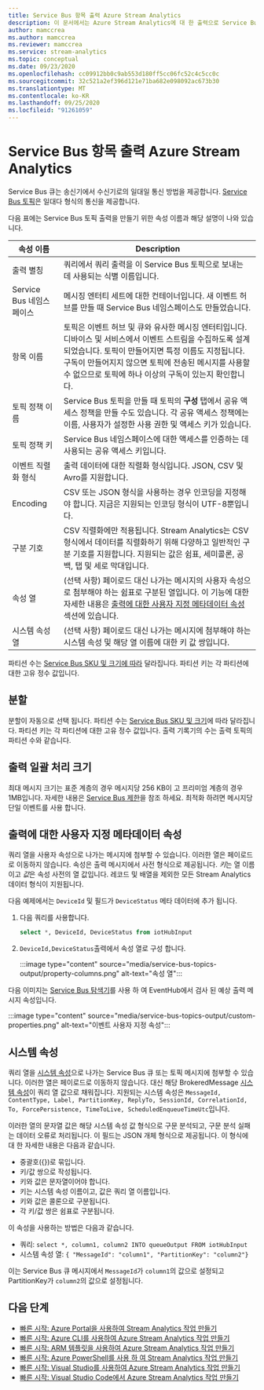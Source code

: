 ```yaml
---
title: Service Bus 항목 출력 Azure Stream Analytics
description: 이 문서에서는 Azure Stream Analytics에 대 한 출력으로 Service Bus 항목을 설명 합니다.
author: mamccrea
ms.author: mamccrea
ms.reviewer: mamccrea
ms.service: stream-analytics
ms.topic: conceptual
ms.date: 09/23/2020
ms.openlocfilehash: cc09912bb0c9ab553d180ff5cc06fc52c4c5cc0c
ms.sourcegitcommit: 32c521a2ef396d121e71ba682e098092ac673b30
ms.translationtype: MT
ms.contentlocale: ko-KR
ms.lasthandoff: 09/25/2020
ms.locfileid: "91261059"
---
```

# <a name="service-bus-topics-output-from-azure-stream-analytics"></a>Service Bus 항목 출력 Azure Stream Analytics

Service Bus 큐는 송신기에서 수신기로의 일대일 통신 방법을 제공합니다. [Service Bus 토픽](https://msdn.microsoft.com/library/azure/hh367516.aspx)은 일대다 형식의 통신을 제공합니다.

다음 표에는 Service Bus 토픽 출력을 만들기 위한 속성 이름과 해당 설명이 나와 있습니다.

| 속성 이름 | Description |
| --- | --- |
| 출력 별칭 |쿼리에서 쿼리 출력을 이 Service Bus 토픽으로 보내는 데 사용되는 식별 이름입니다. |
| Service Bus 네임스페이스 |메시징 엔터티 세트에 대한 컨테이너입니다. 새 이벤트 허브를 만들 때 Service Bus 네임스페이스도 만들었습니다. |
| 항목 이름 |토픽은 이벤트 허브 및 큐와 유사한 메시징 엔터티입니다. 디바이스 및 서비스에서 이벤트 스트림을 수집하도록 설계되었습니다. 토픽이 만들어지면 특정 이름도 지정됩니다. 구독이 만들어지지 않으면 토픽에 전송된 메시지를 사용할 수 없으므로 토픽에 하나 이상의 구독이 있는지 확인합니다. |
| 토픽 정책 이름 |Service Bus 토픽을 만들 때 토픽의 **구성** 탭에서 공유 액세스 정책을 만들 수도 있습니다. 각 공유 액세스 정책에는 이름, 사용자가 설정한 사용 권한 및 액세스 키가 있습니다. |
| 토픽 정책 키 |Service Bus 네임스페이스에 대한 액세스를 인증하는 데 사용되는 공유 액세스 키입니다. |
| 이벤트 직렬화 형식 |출력 데이터에 대한 직렬화 형식입니다. JSON, CSV 및 Avro를 지원합니다. |
| Encoding |CSV 또는 JSON 형식을 사용하는 경우 인코딩을 지정해야 합니다. 지금은 지원되는 인코딩 형식이 UTF-8뿐입니다. |
| 구분 기호 |CSV 직렬화에만 적용됩니다. Stream Analytics는 CSV 형식에서 데이터를 직렬화하기 위해 다양하고 일반적인 구분 기호를 지원합니다. 지원되는 값은 쉼표, 세미콜론, 공백, 탭 및 세로 막대입니다. |
| 속성 열 | (선택 사항) 페이로드 대신 나가는 메시지의 사용자 속성으로 첨부해야 하는 쉼표로 구분된 열입니다. 이 기능에 대한 자세한 내용은 [출력에 대한 사용자 지정 메타데이터 속성](#custom-metadata-properties-for-output) 섹션에 있습니다. |
| 시스템 속성 열 | (선택 사항) 페이로드 대신 나가는 메시지에 첨부해야 하는 시스템 속성 및 해당 열 이름에 대한 키 값 쌍입니다. |

파티션 수는 [Service Bus SKU 및 크기에 따라](../service-bus-messaging/service-bus-partitioning.md) 달라집니다. 파티션 키는 각 파티션에 대한 고유 정수 값입니다.

## <a name="partitioning"></a>분할

분할이 자동으로 선택 됩니다. 파티션 수는 [Service Bus SKU 및 크기](../service-bus-messaging/service-bus-partitioning.md)에 따라 달라집니다. 파티션 키는 각 파티션에 대한 고유 정수 값입니다. 출력 기록기의 수는 출력 토픽의 파티션 수와 같습니다.

## <a name="output-batch-size"></a>출력 일괄 처리 크기

최대 메시지 크기는 표준 계층의 경우 메시지당 256 KB이 고 프리미엄 계층의 경우 1MB입니다. 자세한 내용은 [Service Bus 제한](../service-bus-messaging/service-bus-quotas.md)을 참조 하세요. 최적화 하려면 메시지당 단일 이벤트를 사용 합니다.

## <a name="custom-metadata-properties-for-output"></a>출력에 대한 사용자 지정 메타데이터 속성

쿼리 열을 사용자 속성으로 나가는 메시지에 첨부할 수 있습니다. 이러한 열은 페이로드로 이동하지 않습니다. 속성은 출력 메시지에서 사전 형식으로 제공됩니다. *키*는 열 이름이고 *값*은 속성 사전의 열 값입니다. 레코드 및 배열을 제외한 모든 Stream Analytics 데이터 형식이 지원됩니다.

다음 예제에서는 `DeviceId` 및 필드가 `DeviceStatus` 메타 데이터에 추가 됩니다.

1. 다음 쿼리를 사용합니다.

   ```sql
   select *, DeviceId, DeviceStatus from iotHubInput
   ```

1. `DeviceId,DeviceStatus`출력에서 속성 열로 구성 합니다.

   :::image type="content" source="media/service-bus-topics-output/property-columns.png" alt-text="속성 열":::

다음 이미지는 [Service Bus 탐색기](https://github.com/paolosalvatori/ServiceBusExplorer)를 사용 하 여 EventHub에서 검사 된 예상 출력 메시지 속성입니다.

:::image type="content" source="media/service-bus-topics-output/custom-properties.png" alt-text="이벤트 사용자 지정 속성":::

## <a name="system-properties"></a>시스템 속성

쿼리 열을 [시스템 속성](https://docs.microsoft.com/dotnet/api/microsoft.servicebus.messaging.brokeredmessage?view=azure-dotnet#properties&preserve-view=true)으로 나가는 Service Bus 큐 또는 토픽 메시지에 첨부할 수 있습니다. 이러한 열은 페이로드로 이동하지 않습니다. 대신 해당 BrokeredMessage [시스템 속성](https://docs.microsoft.com/dotnet/api/microsoft.servicebus.messaging.brokeredmessage?view=azure-dotnet#properties&preserve-view=true)이 쿼리 열 값으로 채워집니다.
지원되는 시스템 속성은 `MessageId, ContentType, Label, PartitionKey, ReplyTo, SessionId, CorrelationId, To, ForcePersistence, TimeToLive, ScheduledEnqueueTimeUtc`입니다.

이러한 열의 문자열 값은 해당 시스템 속성 값 형식으로 구문 분석되고, 구문 분석 실패는 데이터 오류로 처리됩니다.
이 필드는 JSON 개체 형식으로 제공됩니다. 이 형식에 대 한 자세한 내용은 다음과 같습니다.

* 중괄호({})로 묶입니다.
* 키/값 쌍으로 작성됩니다.
* 키와 값은 문자열이어야 합니다.
* 키는 시스템 속성 이름이고, 값은 쿼리 열 이름입니다.
* 키와 값은 콜론으로 구분됩니다.
* 각 키/값 쌍은 쉼표로 구분됩니다.

이 속성을 사용하는 방법은 다음과 같습니다.

* 쿼리: `select *, column1, column2 INTO queueOutput FROM iotHubInput`
* 시스템 속성 열: `{ "MessageId": "column1", "PartitionKey": "column2"}`

이는 Service Bus 큐 메시지에서 `MessageId`가 `column1`의 값으로 설정되고 PartitionKey가 `column2`의 값으로 설정됩니다.

## <a name="next-steps"></a>다음 단계

* [빠른 시작: Azure Portal을 사용하여 Stream Analytics 작업 만들기](stream-analytics-quick-create-portal.md)
* [빠른 시작: Azure CLI를 사용하여 Azure Stream Analytics 작업 만들기](quick-create-azure-cli.md)
* [빠른 시작: ARM 템플릿을 사용하여 Azure Stream Analytics 작업 만들기](quick-create-azure-resource-manager.md)
* [빠른 시작: Azure PowerShell를 사용 하 여 Stream Analytics 작업 만들기](stream-analytics-quick-create-powershell.md)
* [빠른 시작: Visual Studio를 사용하여 Azure Stream Analytics 작업 만들기](stream-analytics-quick-create-vs.md)
* [빠른 시작: Visual Studio Code에서 Azure Stream Analytics 작업 만들기](quick-create-visual-studio-code.md)
